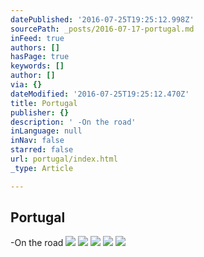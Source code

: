 ```yaml
---
datePublished: '2016-07-25T19:25:12.998Z'
sourcePath: _posts/2016-07-17-portugal.md
inFeed: true
authors: []
hasPage: true
keywords: []
author: []
via: {}
dateModified: '2016-07-25T19:25:12.470Z'
title: Portugal
publisher: {}
description: ' -On the road'
inLanguage: null
inNav: false
starred: false
url: portugal/index.html
_type: Article

---
```

## Portugal

-On the road
![](https://s3-us-west-2.amazonaws.com/the-grid-img/p/681fcefa36afc4fcd6f8e68efa6998368590de8a.jpg)
![](https://s3-us-west-2.amazonaws.com/the-grid-img/p/c15acfbc134c2db87d36c7cabba9dd5626d6b02f.jpg)
![](https://s3-us-west-2.amazonaws.com/the-grid-img/p/293944b7d942ad1adca917122f5ef23a124c11d1.jpg)
![](https://the-grid-user-content.s3-us-west-2.amazonaws.com/640a1978-99e7-40e1-89f1-82a87631d820.jpg)
![](https://s3-us-west-2.amazonaws.com/the-grid-img/p/8db2ec0b829fb8a5d397b49407c0ba4756884cda.jpg)
